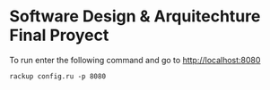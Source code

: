 # Software Design & Arquitechture Final Proyect

To run enter the following command and go to [http://localhost:8080](http://localhost:8080)

`rackup config.ru -p 8080`